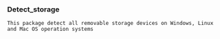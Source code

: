 ### Detect_storage
```This package detect all removable storage devices on Windows, Linux and Mac OS operation systems ```
